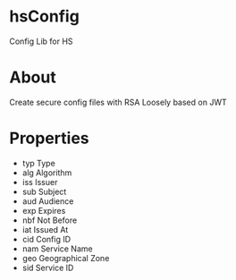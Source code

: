 # hsConfig
Config Lib for HS


# About

Create secure config files with RSA
Loosely based on JWT

# Properties

- typ   Type
- alg   Algorithm
- iss   Issuer
- sub   Subject
- aud   Audience
- exp   Expires
- nbf   Not Before
- iat   Issued At
- cid   Config ID
- nam   Service Name
- geo   Geographical Zone
- sid   Service ID

